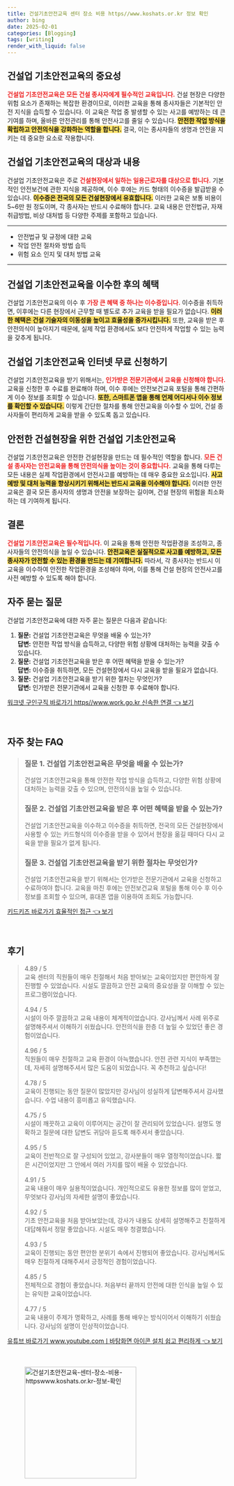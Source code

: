 ```yaml
---
title: 건설기초안전교육 센터 장소 비용 https//www.koshats.or.kr 정보 확인
author: bing
date: 2025-02-01
categories: [Blogging]
tags: [writing]
render_with_liquid: false
---
```



<h2 id='건설업_기초안전교육의_중요성'>건설업 기초안전교육의 중요성</h2>

<p><b><span style="color: #ee2323;">건설업 기초안전교육은 모든 건설 종사자에게 필수적인 교육입니다.</span></b> 건설 현장은 다양한 위험 요소가 존재하는 복잡한 환경이므로, 이러한 교육을 통해 종사자들은 기본적인 안전 지식을 습득할 수 있습니다. 이 교육은 작업 중 발생할 수 있는 사고를 예방하는 데 큰 기여를 하며, 올바른 안전관리를 통해 안전사고를 줄일 수 있습니다. <b><span style="background-color: #ffe066;">안전한 작업 방식을 확립하고 안전의식을 강화하는 역할을 합니다.</span></b> 결국, 이는 종사자들의 생명과 안전을 지키는 데 중요한 요소로 작용합니다.</p>

<h2 id='대상과_내용'>건설업 기초안전교육의 대상과 내용</h2>

<p>건설업 기초안전교육은 주로 <b><span style="color: #ee2323;">건설현장에서 일하는 일용근로자를 대상으로 합니다.</span></b> 기본적인 안전보건에 관한 지식을 제공하며, 이수 후에는 카드 형태의 이수증을 발급받을 수 있습니다. <b><span style="background-color: #ffe066;">이수증은 전국의 모든 건설현장에서 유효합니다.</span></b> 이러한 교육은 보통 비용이 5~6만 원 정도이며, 각 종사자는 반드시 수료해야 합니다. 교육 내용은 안전법규, 자재 취급방법, 비상 대처법 등 다양한 주제를 포함하고 있습니다.</p>

<hr />

<ul>
    <li>안전법규 및 규정에 대한 교육</li>
    <li>작업 안전 절차와 방법 습득</li>
    <li>위험 요소 인지 및 대처 방법 교육</li>
</ul>

<hr />

<h2 id='이수_혜택'>건설업 기초안전교육을 이수한 후의 혜택</h2>

<p>건설업 기초안전교육의 이수 후 <b><span style="color: #ee2323;">가장 큰 혜택 중 하나는 이수증입니다.</span></b> 이수증을 취득하면, 이후에는 다른 현장에서 근무할 때 별도로 추가 교육을 받을 필요가 없습니다. <b><span style="background-color: #ffe066;">이러한 혜택은 건설 기술자의 이동성을 높이고 효율성을 증가시킵니다.</span></b> 또한, 교육을 받은 후 안전의식이 높아지기 때문에, 실제 작업 환경에서도 보다 안전하게 작업할 수 있는 능력을 갖추게 됩니다.</p>

<h2 id='신청_방법'>건설업 기초안전교육 인터넷 무료 신청하기</h2>

<p>건설업 기초안전교육을 받기 위해서는, <b><span style="color: #ee2323;">인가받은 전문기관에서 교육을 신청해야 합니다.</span></b> 교육을 신청한 후 수료를 완료해야 하며, 이수 후에는 안전보건교육 포털을 통해 간편하게 이수 정보를 조회할 수 있습니다. <b><span style="background-color: #ffe066;">또한, 스마트폰 앱을 통해 언제 어디서나 이수 정보를 확인할 수 있습니다.</span></b> 이렇게 간단한 절차를 통해 안전교육을 이수할 수 있어, 건설 종사자들이 편리하게 교육을 받을 수 있도록 돕고 있습니다.</p>

<h2 id='안전교육의_중요성'>안전한 건설현장을 위한 건설업 기초안전교육</h2>

<p>건설업 기초안전교육은 안전한 건설현장을 만드는 데 필수적인 역할을 합니다. <b><span style="color: #ee2323;">모든 건설 종사자는 안전교육을 통해 안전의식을 높이는 것이 중요합니다.</span></b> 교육을 통해 다루는 모든 내용은 실제 작업환경에서 안전사고를 예방하는 데 매우 중요한 요소입니다. <b><span style="background-color: #ffe066;">사고 예방 및 대처 능력을 향상시키기 위해서는 반드시 교육을 이수해야 합니다.</span></b> 이러한 안전 교육은 결국 모든 종사자의 생명과 안전을 보장하는 길이며, 건설 현장의 위험을 최소화하는 데 기여하게 됩니다.</p>

<h2 id='결론'>결론</h2>

<p><b><span style="color: #ee2323;">건설업 기초안전교육은 필수적입니다.</span></b> 이 교육을 통해 안전한 작업환경을 조성하고, 종사자들의 안전의식을 높일 수 있습니다. <b><span style="background-color: #ffe066;">안전교육은 실질적으로 사고를 예방하고, 모든 종사자가 안전할 수 있는 환경을 만드는 데 기여합니다.</span></b> 따라서, 각 종사자는 반드시 이 교육을 이수하여 안전한 작업환경을 조성해야 하며, 이를 통해 건설 현장의 안전사고를 사전 예방할 수 있도록 해야 합니다.</p>

<h2 id='자주_묻는_질문'>자주 묻는 질문</h2>

<p>건설업 기초안전교육에 대한 자주 묻는 질문은 다음과 같습니다:</p>

<ol>
    <li>
        <b>질문:</b> 건설업 기초안전교육은 무엇을 배울 수 있는가?<br>
        <b>답변:</b> 안전한 작업 방식을 습득하고, 다양한 위험 상황에 대처하는 능력을 갖출 수 있습니다.
    </li>
    <li>
        <b>질문:</b> 건설업 기초안전교육을 받은 후 어떤 혜택을 받을 수 있는가?<br>
        <b>답변:</b> 이수증을 취득하면, 모든 건설현장에서 다시 교육을 받을 필요가 없습니다.
    </li>
    <li>
        <b>질문:</b> 건설업 기초안전교육을 받기 위한 절차는 무엇인가?<br>
        <b>답변:</b> 인가받은 전문기관에서 교육을 신청한 후 수료해야 합니다.
    </li>
</ol>


<p><a class="click-button" title="워크넷 구인구직 바로가기 https//www.work.go.kr 신속한 연결" href="https://adkhouse.github.io/posts/%EC%9B%8C%ED%81%AC%EB%84%B7-%EA%B5%AC%EC%9D%B8%EA%B5%AC%EC%A7%81-%EB%B0%94%EB%A1%9C%EA%B0%80%EA%B8%B0-httpswww.work.go.kr-%EC%8B%A0%EC%86%8D%ED%95%9C-%EC%97%B0%EA%B2%B0/" rel="dofollow">워크넷 구인구직 바로가기 https//www.work.go.kr 신속한 연결 👈 보기</a></p><br>
<h2 id='자주_찾는_FAQ'>자주 찾는 FAQ</h2>
<div itemscope="" itemtype="https://schema.org/FAQPage"> 
<blockquote> 
<div itemscope="" itemprop="mainEntity" itemtype="https://schema.org/Question"> 
<h3 itemprop="name">질문 1. 건설업 기초안전교육은 무엇을 배울 수 있는가?</h3> 
<div itemscope="" itemprop="acceptedAnswer" itemtype="https://schema.org/Answer"> 
<span itemprop="text"> 
<p>건설업 기초안전교육을 통해 안전한 작업 방식을 습득하고, 다양한 위험 상황에 대처하는 능력을 갖출 수 있으며, 안전의식을 높일 수 있습니다.</p> 
</span> 
</div> 
</div> 
<div itemscope="" itemprop="mainEntity" itemtype="https://schema.org/Question"> 
<h3 itemprop="name">질문 2. 건설업 기초안전교육을 받은 후 어떤 혜택을 받을 수 있는가?</h3> 
<div itemscope="" itemprop="acceptedAnswer" itemtype="https://schema.org/Answer"> 
<span itemprop="text"> 
<p>건설업 기초안전교육을 이수하고 이수증을 취득하면, 전국의 모든 건설현장에서 사용할 수 있는 카드형식의 이수증을 받을 수 있어서 현장을 옮길 때마다 다시 교육을 받을 필요가 없게 됩니다.</p> 
</span> 
</div> 
</div> 
<div itemscope="" itemprop="mainEntity" itemtype="https://schema.org/Question"> 
<h3 itemprop="name">질문 3. 건설업 기초안전교육을 받기 위한 절차는 무엇인가?</h3> 
<div itemscope="" itemprop="acceptedAnswer" itemtype="https://schema.org/Answer"> 
<span itemprop="text"> 
<p>건설업 기초안전교육을 받기 위해서는 인가받은 전문기관에서 교육을 신청하고 수료하여야 합니다. 교육을 마친 후에는 안전보건교육 포털을 통해 이수 후 이수 정보를 조회할 수 있으며, 휴대폰 앱을 이용하여 조회도 가능합니다.</p> 
</span> 
</div> 
</div> 
</blockquote> 
</div>
<p><a class="click-button" title="키드키즈 바로가기 효율적인 접근" href="https://adkhouse.github.io/posts/%ED%82%A4%EB%93%9C%ED%82%A4%EC%A6%88-%EB%B0%94%EB%A1%9C%EA%B0%80%EA%B8%B0-%ED%9A%A8%EC%9C%A8%EC%A0%81%EC%9D%B8-%EC%A0%91%EA%B7%BC/" rel="dofollow">키드키즈 바로가기 효율적인 접근 👈 보기</a></p><br>
<h2 id='후기'>후기</h2>
<div itemscope itemtype="https://schema.org/Product">
  <blockquote>
  <div itemprop="review" itemscope itemtype="https://schema.org/Review">
      <div itemprop="reviewRating" itemscope itemtype="https://schema.org/Rating"> <span itemprop="ratingValue">4.89</span> / <span itemprop="bestRating">5</span> </div>
      <span itemprop="reviewBody">교육 센터의 직원들이 매우 친절해서 처음 받아보는 교육이었지만 편안하게 잘 진행할 수 있었습니다. 시설도 깔끔하고 안전 교육의 중요성을 잘 이해할 수 있는 프로그램이었습니다.</span>
  </div>
  <br>
  <div itemprop="review" itemscope itemtype="https://schema.org/Review">
      <div itemprop="reviewRating" itemscope itemtype="https://schema.org/Rating"> <span itemprop="ratingValue">4.94</span> / <span itemprop="bestRating">5</span> </div>
      <span itemprop="reviewBody">시설이 아주 깔끔하고 교육 내용이 체계적이었습니다. 강사님께서 사례 위주로 설명해주셔서 이해하기 쉬웠습니다. 안전의식을 한층 더 높일 수 있었던 좋은 경험이었습니다.</span>
  </div>
  <br>
  <div itemprop="review" itemscope itemtype="https://schema.org/Review">
      <div itemprop="reviewRating" itemscope itemtype="https://schema.org/Rating"> <span itemprop="ratingValue">4.96</span> / <span itemprop="bestRating">5</span> </div>
      <span itemprop="reviewBody">직원들이 매우 친절하고 교육 환경이 아늑했습니다. 안전 관련 지식이 부족했는데, 자세히 설명해주셔서 많은 도움이 되었습니다. 꼭 추천하고 싶습니다!</span>
  </div>
  <br>
  <div itemprop="review" itemscope itemtype="https://schema.org/Review">
      <div itemprop="reviewRating" itemscope itemtype="https://schema.org/Rating"> <span itemprop="ratingValue">4.78</span> / <span itemprop="bestRating">5</span> </div>
      <span itemprop="reviewBody">교육이 진행되는 동안 질문이 많았지만 강사님이 성실하게 답변해주셔서 감사했습니다. 수업 내용이 흥미롭고 유익했습니다.</span>
  </div>
  <br>
  <div itemprop="review" itemscope itemtype="https://schema.org/Review">
      <div itemprop="reviewRating" itemscope itemtype="https://schema.org/Rating"> <span itemprop="ratingValue">4.75</span> / <span itemprop="bestRating">5</span> </div>
      <span itemprop="reviewBody">시설이 깨끗하고 교육이 이루어지는 공간이 잘 관리되어 있었습니다. 설명도 명확하고 질문에 대한 답변도 귀담아 듣도록 해주셔서 좋았습니다.</span>
  </div>
  <br>
  <div itemprop="review" itemscope itemtype="https://schema.org/Review">
      <div itemprop="reviewRating" itemscope itemtype="https://schema.org/Rating"> <span itemprop="ratingValue">4.95</span> / <span itemprop="bestRating">5</span> </div>
      <span itemprop="reviewBody">교육이 전반적으로 잘 구성되어 있었고, 강사분들이 매우 열정적이었습니다. 짧은 시간이었지만 그 안에서 여러 가지를 많이 배울 수 있었습니다.</span>
  </div>
  <br>
  <div itemprop="review" itemscope itemtype="https://schema.org/Review">
      <div itemprop="reviewRating" itemscope itemtype="https://schema.org/Rating"> <span itemprop="ratingValue">4.91</span> / <span itemprop="bestRating">5</span> </div>
      <span itemprop="reviewBody">교육 내용이 매우 실용적이었습니다. 개인적으로도 유용한 정보를 많이 얻었고, 무엇보다 강사님의 자세한 설명이 좋았습니다.</span>
  </div>
  <br>
  <div itemprop="review" itemscope itemtype="https://schema.org/Review">
      <div itemprop="reviewRating" itemscope itemtype="https://schema.org/Rating"> <span itemprop="ratingValue">4.92</span> / <span itemprop="bestRating">5</span> </div>
      <span itemprop="reviewBody">기초 안전교육을 처음 받아보았는데, 강사가 내용도 상세히 설명해주고 친절하게 대답해줘서 정말 좋았습니다. 시설도 매우 청결했습니다.</span>
  </div>
  <br>
  <div itemprop="review" itemscope itemtype="https://schema.org/Review">
      <div itemprop="reviewRating" itemscope itemtype="https://schema.org/Rating"> <span itemprop="ratingValue">4.93</span> / <span itemprop="bestRating">5</span> </div>
      <span itemprop="reviewBody">교육이 진행되는 동안 편안한 분위기 속에서 진행되어 좋았습니다. 강사님께서도 매우 친절하게 대해주셔서 긍정적인 경험이었습니다.</span>
  </div>
  <br>
  <div itemprop="review" itemscope itemtype="https://schema.org/Review">
      <div itemprop="reviewRating" itemscope itemtype="https://schema.org/Rating"> <span itemprop="ratingValue">4.85</span> / <span itemprop="bestRating">5</span> </div>
      <span itemprop="reviewBody">전체적으로 경험이 좋았습니다. 처음부터 끝까지 안전에 대한 인식을 높일 수 있는 유익한 교육이었습니다.</span>
  </div>
  <br>
  <div itemprop="review" itemscope itemtype="https://schema.org/Review">
      <div itemprop="reviewRating" itemscope itemtype="https://schema.org/Rating"> <span itemprop="ratingValue">4.77</span> / <span itemprop="bestRating">5</span> </div>
      <span itemprop="reviewBody">교육 내용이 주제가 명확하고, 사례를 통해 배우는 방식이어서 이해하기 쉬웠습니다. 강사님의 설명이 인상적이었습니다.</span>
  </div>
  </blockquote>
</div>
<p><a class="click-button" title="유튜브 바로가기 www.youtube.comㅣ바탕화면 아이콘 설치 쉽고 편리하게" href="https://adkhouse.github.io/posts/%EC%9C%A0%ED%8A%9C%EB%B8%8C-%EB%B0%94%EB%A1%9C%EA%B0%80%EA%B8%B0-www.youtube.com%E3%85%A3%EB%B0%94%ED%83%95%ED%99%94%EB%A9%B4-%EC%95%84%EC%9D%B4%EC%BD%98-%EC%84%A4%EC%B9%98-%EC%89%BD%EA%B3%A0-%ED%8E%B8%EB%A6%AC%ED%95%98%EA%B2%8C/" rel="dofollow">유튜브 바로가기 www.youtube.comㅣ바탕화면 아이콘 설치 쉽고 편리하게 👈 보기</a></p><br>
<figure class="image"><img src="https://adkhouse.github.io/assets/img/thumbnail/건설기초안전교육-센터-장소-비용-httpswww.koshats.or.kr-정보-확인.webp" alt="건설기초안전교육-센터-장소-비용-httpswww.koshats.or.kr-정보-확인" width="256" height="256"></figure>